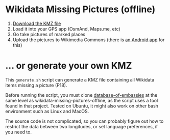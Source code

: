 # Wikidata Missing Pictures (offline)

1. [Download the KMZ file](https://drive.google.com/drive/folders/0B-SI__O0UX9oeHBQQ0JNVkJaQU0?usp=sharing)
2. Load it into your GPS app (OsmAnd, Maps.me, etc)
3. Go take pictures of marked places
4. Upload the pictures to Wikimedia Commons (there is [an Android app](https://commons-app.github.io) for this)

# ... or generate your own KMZ

This `generate.sh` script can generate a KMZ file containing all Wikidata items missing a picture (P18).

Before running the script, you must clone [database-of-embassies](https://github.com/nicolas-raoul/database-of-embassies) at the same level as wikidata-missing-pictures-offline, as the script uses a tool found in that project. Tested on Ubuntu, it might also work on other bash environment such as Linux and MacOS.

The source code is not complicated, so you can probably figure out how to restrict the data between two longitudes, or set language preferences, if you need to.
